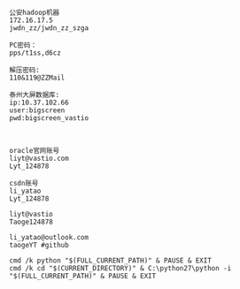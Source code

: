     公安hadoop机器
    172.16.17.5
    jwdn_zz/jwdn_zz_szga

    PC密码：
    pps/t1ss,d6cz

    解压密码:
    110&119@ZZMail

    泰州大屏数据库:
    ip:10.37.102.66
    user:bigscreen
    pwd:bigscreen_vastio



    oracle官网账号
    liyt@vastio.com
    Lyt_124878

    csdn账号
    li_yatao
    Lyt_124878

    liyt@vastio
    Taoge124878

    li_yatao@outlook.com
    taogeYT	#github

    cmd /k python "$(FULL_CURRENT_PATH)" & PAUSE & EXIT
    cmd /k cd "$(CURRENT_DIRECTORY)" & C:\python27\python -i "$(FULL_CURRENT_PATH)" & PAUSE & EXIT
